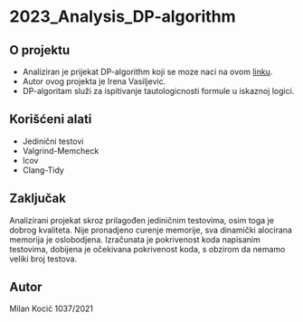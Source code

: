 # 2023_Analysis_DP-algorithm

## O projektu
* Analiziran je prijekat DP-algorithm koji se moze naci na ovom [linku](https://github.com/irena98/DP-algorithm).
* Autor ovog projekta je Irena Vasiljevic.
* DP-algoritam služi za ispitivanje tautologicnosti formule u iskaznoj logici.

## Korišćeni alati
* Jedinični testovi
* Valgrind-Memcheck
* lcov
* Clang-Tidy

## Zaključak
Analizirani projekat skroz prilagođen jediničnim testovima, osim toga je dobrog kvaliteta. Nije pronadjeno curenje memorije, sva dinamički alocirana memorija je oslobodjena. Izračunata je pokrivenost koda napisanim testovima, dobijena je očekivana pokrivenost koda, s obzirom da nemamo veliki broj testova.

## Autor
Milan Kocić 1037/2021 
